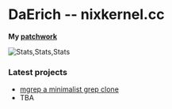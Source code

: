 # DaErich -- nixkernel.cc

__My [patchwork](https://github.com/daerich/patchwork)__

![Stats,Stats,Stats](https://github-readme-stats.vercel.app/api/top-langs/?username=daerich&exclude_repo=daerich.github.io.old,Payday-Left-Handed-Mod)
### Latest projects

- [mgrep a minimalist grep clone](https://github.com/daerich/mgrep)
- TBA

